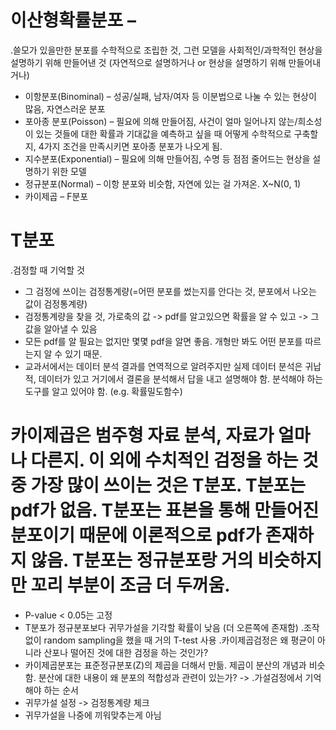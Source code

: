 # 이산형확률분포 – 
   .쓸모가 있을만한 분포를 수학적으로 조립한 것, 그런 모델을 사회적인/과학적인 현상을 설명하기 위해 만들어낸 것 (자연적으로 설명하거나 or 현상을 설명하기 위해 만들어내거나)
  - 이항분포(Binominal) – 성공/실패, 남자/여자 등 이분법으로 나눌 수 있는 현상이 많음, 자연스러운 분포
  - 포아종 분포(Poisson) – 필요에 의해 만들어짐, 사건이 얼마 일어나지 않는/희소성이 있는 것들에 대한 확률과 기대값을 예측하고 싶을 때 어떻게 수학적으로 구축할지, 4가지 조건을 만족시키면 포아종 분포가 나오게 됨.
  - 지수분포(Exponential) – 필요에 의해 만들어짐, 수명 등 점점 줄어드는 현상을 설명하기 위한 모델
  - 정규분포(Normal) – 이항 분포와 비슷함, 자연에 있는 걸 가져온. X~N(0, 1)
  - 카이제곱 – F분포
# T분포
   .검정할 때 기억할 것
  - 그 검정에 쓰이는 검정통계량(=어떤 분포를 썼는지를 안다는 것, 분포에서 나오는 값이 검정통계량)
  - 검정통계량을 찾을 것, 가로축의 값 -> pdf를 알고있으면 확률을 알 수 있고 -> 그 값을 알아낼 수 있음
  - 모든 pdf를 알 필요는 없지만 몇몇 pdf을 알면 좋음. 개형만 봐도 어떤 분포를 따르는지 알 수 있기 때문.
  - 교과서에서는 데이터 분석 결과를 연역적으로 알려주지만 실제 데이터 분석은 귀납적, 데이터가 있고 거기에서 결론을 분석해서 답을 내고 설명해야 함. 분석해야 하는 도구를 알고 있어야 함. (e.g. 확률밀도함수)
# 카이제곱은 범주형 자료 분석, 자료가 얼마나 다른지. 이 외에 수치적인 검정을 하는 것 중 가장 많이 쓰이는 것은 T분포. T분포는 pdf가 없음. T분포는 표본을 통해 만들어진 분포이기 때문에 이론적으로 pdf가 존재하지 않음. T분포는 정규분포랑 거의 비슷하지만 꼬리 부분이 조금 더 두꺼움.
  - P-value < 0.05는 고정
  - T분포가 정규분포보다 귀무가설을 기각할 확률이 낮음 (더 오른쪽에 존재함)
  .조작 없이 random sampling을 했을 때 거의 T-test 사용
  .카이제곱검정은 왜 평균이 아니라 산포나 떨어진 것에 대한 검정을 하는 것인가?
  - 카이제곱분포는 표준정규분포(Z)의 제곱을 더해서 만듦. 제곱이 분산의 개념과 비슷함. 분산에 대한 내용이 왜 분포의 적합성과 관련이 있는가? -> 
  .가설검정에서 기억해야 하는 순서
  - 귀무가설 설정 -> 검정통계량 체크
  - 귀무가설을 나중에 끼워맞추는게 아님

